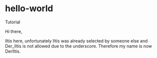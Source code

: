 # hello-world
Tutorial

Hi there,

Iltis here, unfortunately Iltis was already selected by someone else and Der_Iltis is not allowed due to the underscore. Therefore my name is now DerIltis.
